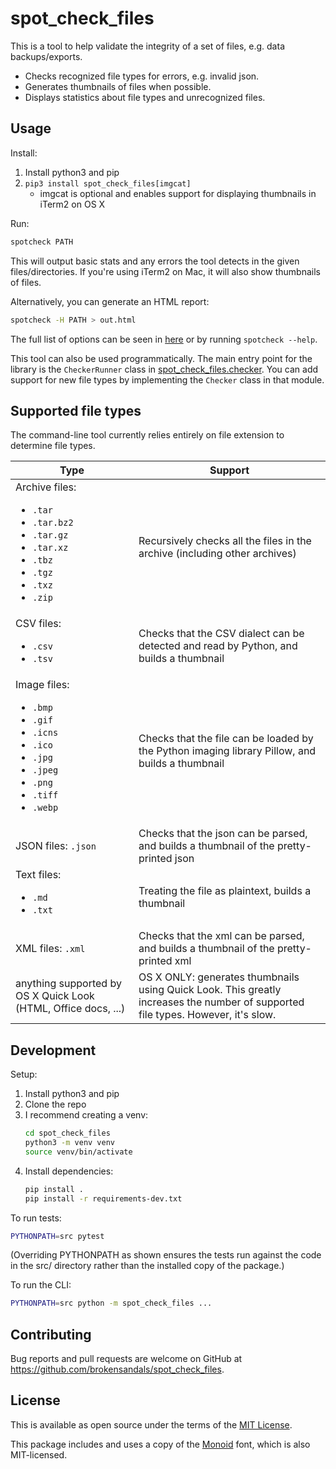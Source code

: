 # spot\_check\_files

This is a tool to help validate the integrity of a set of files, e.g. data backups/exports.

- Checks recognized file types for errors, e.g. invalid json.
- Generates thumbnails of files when possible.
- Displays statistics about file types and unrecognized files.

## Usage

Install:

1. Install python3 and pip
2. `pip3 install spot_check_files[imgcat]`
    - imgcat is optional and enables support for displaying thumbnails in iTerm2 on OS X

Run:

```bash
spotcheck PATH
```

This will output basic stats and any errors the tool detects in the given files/directories.
If you're using iTerm2 on Mac, it will also show thumbnails of files.

Alternatively, you can generate an HTML report:

```bash
spotcheck -H PATH > out.html
```

The full list of options can be seen in [here](doc/usage.txt) or by running `spotcheck --help`.

This tool can also be used programmatically.
The main entry point for the library is the `CheckerRunner` class in [spot_check_files.checker](src/spot_check_files/checker.py).
You can add support for new file types by implementing the `Checker` class in that module.

## Supported file types

The command-line tool currently relies entirely on file extension to determine file types.

<table>
    <thead>
        <tr>
            <th>Type</th>
            <th>Support</th>
        </tr>
    </thead>
    <tbody>
        <tr>
            <td>
                Archive files:
                <ul>
                    <li><code>.tar</code></li>
                    <li><code>.tar.bz2</code></li>
                    <li><code>.tar.gz</code></li>
                    <li><code>.tar.xz</code></li>
                    <li><code>.tbz</code></li>
                    <li><code>.tgz</code></li>
                    <li><code>.txz</code></li>
                    <li><code>.zip</code></li>
                </ul>
            </td>
            <td>Recursively checks all the files in the archive (including other archives)</td>
        </tr>
        <tr>
            <td>
                CSV files:
                <ul>
                    <li><code>.csv</code></li>
                    <li><code>.tsv</code></li>
                </ul>
            </td>
            <td>Checks that the CSV dialect can be detected and read by Python, and builds a thumbnail</td>
        </tr>
        <tr>
            <td>
                Image files:
                <ul>
                    <li><code>.bmp</code></li>
                    <li><code>.gif</code></li>
                    <li><code>.icns</code></li>
                    <li><code>.ico</code></li>
                    <li><code>.jpg</code></li>
                    <li><code>.jpeg</code></li>
                    <li><code>.png</code></li>
                    <li><code>.tiff</code></li>
                    <li><code>.webp</code></li>
                </ul>
            </td>
            <td>Checks that the file can be loaded by the Python imaging library Pillow, and builds a thumbnail</td>
        </tr>
        <tr>
            <td>JSON files: <code>.json</code></td>
            <td>Checks that the json can be parsed, and builds a thumbnail of the pretty-printed json</td>
        </tr>
        <tr>
            <td>
                Text files:
                <ul>
                    <li><code>.md</code></li>
                    <li><code>.txt</code></li>
                </ul>
            </td>
            <td>Treating the file as plaintext, builds a thumbnail</td>
        </tr>
        <tr>
            <td>XML files: <code>.xml</code></td>
            <td>Checks that the xml can be parsed, and builds a thumbnail of the pretty-printed xml</td>
        </tr>
        <tr>
            <td>anything supported by OS X Quick Look (HTML, Office docs, ...)</td>
            <td>OS X ONLY: generates thumbnails using Quick Look. This greatly increases the number of supported file types. However, it's slow.</td>
        </tr>
    </tbody>
</table>

## Development

Setup:

1. Install python3 and pip
2. Clone the repo
3. I recommend creating a venv:
    ```bash
    cd spot_check_files
    python3 -m venv venv
    source venv/bin/activate
    ```
4. Install dependencies:
    ```bash
   pip install .
   pip install -r requirements-dev.txt
    ```

To run tests:

```bash
PYTHONPATH=src pytest
```

(Overriding PYTHONPATH as shown ensures the tests run against the code in the src/ directory rather than the installed copy of the package.)

To run the CLI:

```bash
PYTHONPATH=src python -m spot_check_files ...
```

## Contributing

Bug reports and pull requests are welcome on GitHub at https://github.com/brokensandals/spot_check_files.

## License

This is available as open source under the terms of the [MIT License](https://opensource.org/licenses/MIT).

This package includes and uses a copy of the [Monoid](https://github.com/larsenwork/monoid) font, which is also MIT-licensed.
